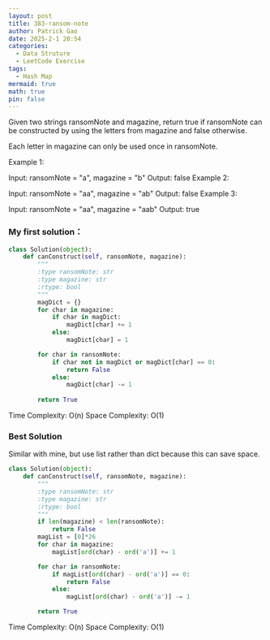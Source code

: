```yaml
---
layout: post
title: 383-ransom-note
author: Patrick Gao
date: 2025-2-1 20:54
categories:
  - Data Struture
  - LeetCode Exercise
tags:
  - Hash Map
mermaid: true
math: true
pin: false
---
```

Given two strings ransomNote and magazine, return true if ransomNote can be constructed by using the letters from magazine and false otherwise.

Each letter in magazine can only be used once in ransomNote.

 

Example 1:

Input: ransomNote = "a", magazine = "b"
Output: false
Example 2:

Input: ransomNote = "aa", magazine = "ab"
Output: false
Example 3:

Input: ransomNote = "aa", magazine = "aab"
Output: true




### My first solution：

```python
class Solution(object):
    def canConstruct(self, ransomNote, magazine):
        """
        :type ransomNote: str
        :type magazine: str
        :rtype: bool
        """
        magDict = {}
        for char in magazine:
            if char in magDict:
                magDict[char] += 1
            else:
                magDict[char] = 1

        for char in ransomNote:
            if char not in magDict or magDict[char] == 0:
                return False
            else:
                magDict[char] -= 1
                
        return True

```
Time Complexity: O(n)
Space Complexity: O(1)

### Best Solution
Similar with mine, but use list rather than dict because this can save space.

```python
class Solution(object):
    def canConstruct(self, ransomNote, magazine):
        """
        :type ransomNote: str
        :type magazine: str
        :rtype: bool
        """
        if len(magazine) < len(ransomNote):
            return False
        magList = [0]*26
        for char in magazine:
            magList[ord(char) - ord('a')] += 1

        for char in ransomNote:
            if magList[ord(char) - ord('a')] == 0:
                return False
            else:
                magList[ord(char) - ord('a')] -= 1

        return True

```
Time Complexity: O(n)
Space Complexity: O(1)